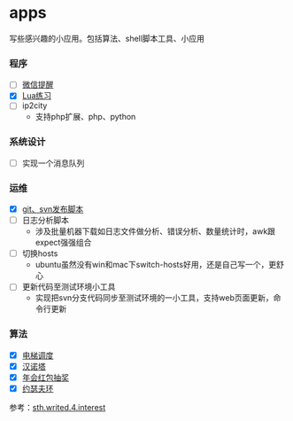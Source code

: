 # apps
写些感兴趣的小应用。包括算法、shell脚本工具、小应用


### 程序
- [ ] [微信提醒](./wx-reminder/README.md)
- [x] [Lua练习](./lua)
- [ ] ip2city
    - 支持php扩展、php、python

### 系统设计
- [ ] 实现一个消息队列

### 运维
- [x] [git、svn发布脚本](./release-tools/README.md)
- [ ] 日志分析脚本
    - 涉及批量机器下载如日志文件做分析、错误分析、数量统计时，awk跟expect强强组合
- [ ] 切换hosts
    - ubuntu虽然没有win和mac下switch-hosts好用，还是自己写一个，更舒心
- [ ] 更新代码至测试环境小工具
    - 实现把svn分支代码同步至测试环境的一小工具，支持web页面更新，命令行更新
    
### 算法
- [x] [电梯调度](./algorithm/elevator.php)
- [x] [汉诺塔](./algorithm/hanoi.php)
- [x] [年会红包抽奖](./algorithm/lottery.php)
- [x] [约瑟夫环](./algorithm/yuesefu.php)
    
参考：[sth.writed.4.interest](https://github.com/meolu/sth.writed.4.interest)